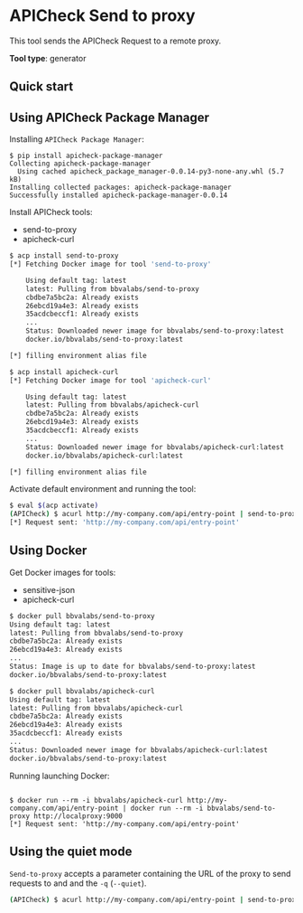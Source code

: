 # APICheck Send to proxy

This tool sends the APICheck Request to a remote proxy.

**Tool type**: generator


## Quick start

## Using APICheck Package Manager

Installing `APICheck Package Manager`:

```console
$ pip install apicheck-package-manager
Collecting apicheck-package-manager
  Using cached apicheck_package_manager-0.0.14-py3-none-any.whl (5.7 kB)
Installing collected packages: apicheck-package-manager
Successfully installed apicheck-package-manager-0.0.14
```

Install APICheck tools: 

- send-to-proxy
- apicheck-curl

```bash
$ acp install send-to-proxy
[*] Fetching Docker image for tool 'send-to-proxy'

    Using default tag: latest
    latest: Pulling from bbvalabs/send-to-proxy
    cbdbe7a5bc2a: Already exists
    26ebcd19a4e3: Already exists
    35acdcbeccf1: Already exists
    ...
    Status: Downloaded newer image for bbvalabs/send-to-proxy:latest
    docker.io/bbvalabs/send-to-proxy:latest

[*] filling environment alias file

$ acp install apicheck-curl
[*] Fetching Docker image for tool 'apicheck-curl'

    Using default tag: latest
    latest: Pulling from bbvalabs/apicheck-curl
    cbdbe7a5bc2a: Already exists
    26ebcd19a4e3: Already exists
    35acdcbeccf1: Already exists
    ...
    Status: Downloaded newer image for bbvalabs/apicheck-curl:latest
    docker.io/bbvalabs/apicheck-curl:latest

[*] filling environment alias file
```

Activate default environment and running the tool:

```bash
$ eval $(acp activate)
(APICheck) $ acurl http://my-company.com/api/entry-point | send-to-proxy http://localproxy:9000
[*] Request sent: 'http://my-company.com/api/entry-point'
```

## Using Docker

Get Docker images for tools:

- sensitive-json
- apicheck-curl

```bash
$ docker pull bbvalabs/send-to-proxy
Using default tag: latest
latest: Pulling from bbvalabs/send-to-proxy
cbdbe7a5bc2a: Already exists
26ebcd19a4e3: Already exists
...
Status: Image is up to date for bbvalabs/send-to-proxy:latest
docker.io/bbvalabs/send-to-proxy:latest

$ docker pull bbvalabs/apicheck-curl
Using default tag: latest
latest: Pulling from bbvalabs/apicheck-curl
cbdbe7a5bc2a: Already exists
26ebcd19a4e3: Already exists
35acdcbeccf1: Already exists
...
Status: Downloaded newer image for bbvalabs/apicheck-curl:latest
docker.io/bbvalabs/send-to-proxy:latest
```

Running launching Docker:

```console

$ docker run --rm -i bbvalabs/apicheck-curl http://my-company.com/api/entry-point | docker run --rm -i bbvalabs/send-to-proxy http://localproxy:9000
[*] Request sent: 'http://my-company.com/api/entry-point'
```

## Using the quiet mode

`Send-to-proxy` accepts a parameter containing the URL of the proxy to send requests to and and the `-q` (`--quiet`).

```bash
(APICheck) $ acurl http://my-company.com/api/entry-point | send-to-proxy -q http://localproxy:9000
```